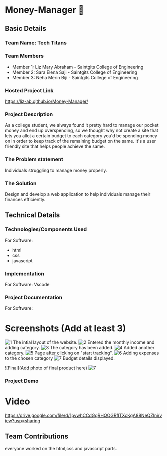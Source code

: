 # Money-Manager 🎯


## Basic Details
### Team Name: Tech Titans


### Team Members
- Member 1: Liz Mary Abraham - Saintgits College of Engineering
- Member 2: Sara Elena Saji - Saintgits College of Engineering
- Member 3: Neha Merin Biji - Saintgits College of Engineering

### Hosted Project Link
https://liz-ab.github.io/Money-Manager/

### Project Description
As a college student, we always found it pretty hard to manage our pocket money and end up overspending, so we thought why not create a site that lets you allot a certain budget to each category you'd be spending money on in order to keep track of the remaining budget on the same. It's a user friendly site that helps people achieve the same.

### The Problem statement
Individuals struggling to manage money properly.

### The Solution
Design and develop a web application to help individuals manage their finances efficiently.

## Technical Details
### Technologies/Components Used
For Software:
- html
- css
- javascript
  
### Implementation
For Software:
Vscode

### Project Documentation
For Software: 

# Screenshots (Add at least 3)

![1](https://github.com/user-attachments/assets/ed28a1e4-8ecc-4db5-a3b1-8618dd226ef1)
The intial layout of the website.
![2](https://github.com/user-attachments/assets/12a88dec-412e-4685-a3f4-273b04869f7f)
Entered the monthly income and adding category.
![3](https://github.com/user-attachments/assets/e27c7596-d94d-4881-8245-2fd460f21ba5)
The category has been added.
![4](https://github.com/user-attachments/assets/663d1865-c851-4e05-a663-3d2555f161b1)
Added another category.
![5](https://github.com/user-attachments/assets/0527e5aa-333d-4513-b18f-bcc5ee4256da)
Page after clicking on "start tracking".
![6](https://github.com/user-attachments/assets/40455bcc-ef1f-4654-bf2a-dbaabc7ee175)
Adding expenses to the chosen category 
![7](https://github.com/user-attachments/assets/3f9265ac-f188-41df-914c-616ae941fd5f)
Budget details displayed.


![Final](Add photo of final product here)
![7](https://github.com/user-attachments/assets/3f9265ac-f188-41df-914c-616ae941fd5f)

### Project Demo
# Video
https://drive.google.com/file/d/1pvwhCCdGgRHQOGRflTXcKgA88NeQZlni/view?usp=sharing

## Team Contributions
everyone worked on the html,css and javascript parts.

